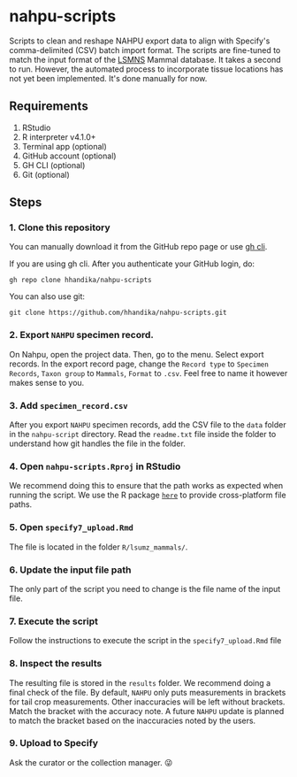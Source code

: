 # nahpu-scripts
Scripts to clean and reshape NAHPU export data to align with Specify's comma-delimited (CSV) batch import format. The scripts are fine-tuned to match the input format of the [LSMNS](https://www.lsu.edu/mns/index.php) Mammal database. It takes a second to run. However, the automated process to incorporate tissue locations has not yet been implemented. It's done manually for now.

## Requirements

1. RStudio
2. R interpreter v4.1.0+
3. Terminal app (optional)
4. GitHub account (optional)
5. GH CLI (optional)
6. Git (optional)

## Steps

### 1. Clone this repository

You can manually download it from the GitHub repo page or use [gh cli](https://cli.github.com/).

If you are using gh cli. After you authenticate your GitHub login, do:

```
gh repo clone hhandika/nahpu-scripts
```

You can also use git:

```
git clone https://github.com/hhandika/nahpu-scripts.git
```

### 2. Export `NAHPU` specimen record.

On Nahpu, open the project data. Then, go to the menu. Select export records. In the export record page, change the `Record type` to `Specimen Records`, `Taxon group` to `Mammals`, `Format` to `.csv`. Feel free to name it however makes sense to you.

### 3. Add `specimen_record.csv` 

After you export `NAHPU` specimen records, add the CSV file to the `data` folder in the `nahpu-script` directory. Read the `readme.txt` file inside the folder to understand how git handles the file in the folder.

### 4. Open `nahpu-scripts.Rproj` in RStudio

We recommend doing this to ensure that the path works as expected when running the script. We use the R package [`here`]() to provide cross-platform file paths.

### 5. Open `specify7_upload.Rmd`

The file is located in the folder `R/lsumz_mammals/`.

### 6. Update the input file path

The only part of the script you need to change is the file name of the input file.

### 7. Execute the script

Follow the instructions to execute the script in the `specify7_upload.Rmd` file

### 8. Inspect the results

The resulting file is stored in the `results` folder. We recommend doing a final check of the file. By default, `NAHPU` only puts measurements in brackets for tail crop measurements. Other inaccuracies will be left without brackets. Match the bracket with the accuracy note. A future `NAHPU` update is planned to match the bracket based on the inaccuracies noted by the users.

### 9. Upload to Specify

Ask the curator or the collection manager. :stuck_out_tongue_winking_eye:

